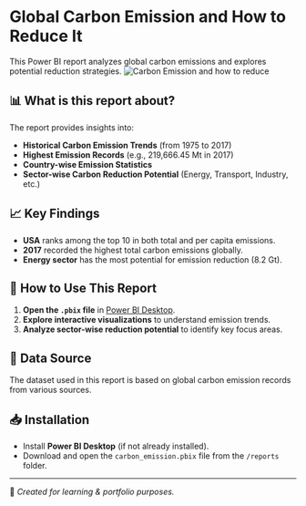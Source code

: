 # Global Carbon Emission and How to Reduce It

This Power BI report analyzes global carbon emissions and explores potential reduction strategies. 
![Carbon Emission and how to reduce](https://github.com/user-attachments/assets/3c0800b4-c277-409c-b064-daca327470cb)


## 📊 What is this report about?

The report provides insights into:
- **Historical Carbon Emission Trends** (from 1975 to 2017)
- **Highest Emission Records** (e.g., 219,666.45 Mt in 2017)
- **Country-wise Emission Statistics**
- **Sector-wise Carbon Reduction Potential** (Energy, Transport, Industry, etc.)

## 📈 Key Findings

- **USA** ranks among the top 10 in both total and per capita emissions.
- **2017** recorded the highest total carbon emissions globally.
- **Energy sector** has the most potential for emission reduction (8.2 Gt).

## 📂 How to Use This Report

1. **Open the `.pbix` file** in [Power BI Desktop](https://powerbi.microsoft.com/).
2. **Explore interactive visualizations** to understand emission trends.
3. **Analyze sector-wise reduction potential** to identify key focus areas.

## 📌 Data Source

The dataset used in this report is based on global carbon emission records from various sources.

## 📥 Installation

- Install **Power BI Desktop** (if not already installed).
- Download and open the `carbon_emission.pbix` file from the `/reports` folder.

---

📍 *Created for learning & portfolio purposes.*
